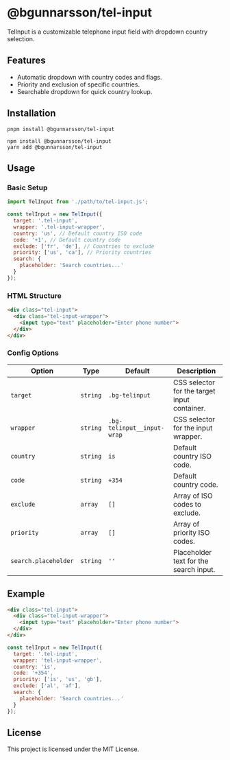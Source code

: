 
# @bgunnarsson/tel-input

TelInput is a customizable telephone input field with dropdown country selection.

## Features

- Automatic dropdown with country codes and flags.
- Priority and exclusion of specific countries.
- Searchable dropdown for quick country lookup.

## Installation

```
pnpm install @bgunnarsson/tel-input

npm install @bgunnarsson/tel-input
yarn add @bgunnarsson/tel-input

```

## Usage

### Basic Setup

```javascript
import TelInput from './path/to/tel-input.js';

const telInput = new TelInput({
  target: '.tel-input',
  wrapper: '.tel-input-wrapper',
  country: 'us', // Default country ISO code
  code: '+1', // Default country code
  exclude: ['fr', 'de'], // Countries to exclude
  priority: ['us', 'ca'], // Priority countries
  search: {
    placeholder: 'Search countries...'
  }
});
```

### HTML Structure

```html
<div class="tel-input">
  <div class="tel-input-wrapper">
    <input type="text" placeholder="Enter phone number">
  </div>
</div>
```

### Config Options

| Option           | Type       | Default        | Description                                      |
|-------------------|------------|----------------|--------------------------------------------------|
| `target`         | `string`   | `.bg-telinput` | CSS selector for the target input container.     |
| `wrapper`        | `string`   | `.bg-telinput__input-wrap` | CSS selector for the input wrapper.             |
| `country`        | `string`   | `is`           | Default country ISO code.                       |
| `code`           | `string`   | `+354`         | Default country code.                           |
| `exclude`        | `array`    | `[]`           | Array of ISO codes to exclude.                  |
| `priority`       | `array`    | `[]`           | Array of priority ISO codes.                    |
| `search.placeholder` | `string` | `''`          | Placeholder text for the search input.          |


## Example

```html
<div class="tel-input">
  <div class="tel-input-wrapper">
    <input type="text" placeholder="Enter phone number">
  </div>
</div>
```

```javascript
const telInput = new TelInput({
  target: '.tel-input',
  wrapper: 'tel-input-wrapper',
  country: 'is',
  code: '+354',
  priority: ['is', 'us', 'gb'],
  exclude: ['al', 'af'],
  search: {
    placeholder: 'Search countries...'
  }
});
```

## License

This project is licensed under the MIT License.


